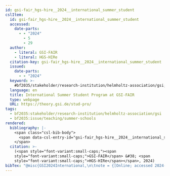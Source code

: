 ```yaml
---
id: gsi-fair_hgs-hire__2024__international_summer_student
cslItem:
  id: gsi-fair_hgs-hire__2024__international_summer_student
  accessed:
    date-parts:
      - - "2024"
        - 5
        - 29
  author:
    - literal: GSI-FAIR
    - literal: HGS-HIRe
  citation-key: gsi-fair_hgs-hire__2024__international_summer_student
  issued:
    date-parts:
      - - "2024"
  keyword: >-
    #bf2035/stakeholder/research-institution/helmholtz-association/gsi;#bf2035/issue/teaching/summer-schools
  language: en
  title: International Summer Student Program at GSI-FAIR
  type: webpage
  URL: https://theory.gsi.de/stud-pro/
tags:
  - bf2035:stakeholder/research-institution/helmholtz-association/gsi
  - bf2035:issue/teaching/summer-schools
rendered:
  bibliography: |-
    <span class="csl-bib-body">
      <span data-csl-entry-id="gsi-fair_hgs-hire__2024__international_summer_student" class="csl-entry"><span class='author-bib'>GSI-FAIR &#38; HGS-HIRe</span>. <span class='date-bib'>(2024)</span>. <span class='title'><b><i>International Summer Student Program at GSI-FAIR</i></b></span>. <span class='URL'><a href='https://theory.gsi.de/stud-pro/'>LINK</a></span></span>
    </span>
  citation: >-
    (<span style="font-variant:small-caps;"><span
    style="font-variant:small-caps;">GSI-FAIR</span> &#38; <span
    style="font-variant:small-caps;">HGS-HIRe</span></span>, 2024)
bibTex: "@misc{GSI2024International,\n\tnote = {[Online; accessed 2024-05-29]},\n\tauthor = {{GSI-FAIR} and {HGS-HIRe}},\n\tyear = {2024},\n\ttitle = {International {Summer} {Student} {Program} at {GSI}-{FAIR}},\n\turl = {https://theory.gsi.de/stud-pro/},\n\thowpublished = {https://theory.gsi.de/stud-pro/},\n}\n\n"
---
```

